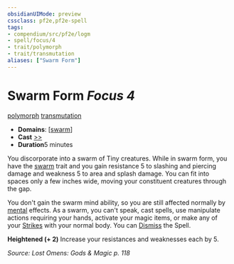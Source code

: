 ```yaml
---
obsidianUIMode: preview
cssclass: pf2e,pf2e-spell
tags:
- compendium/src/pf2e/logm
- spell/focus/4
- trait/polymorph
- trait/transmutation
aliases: ["Swarm Form"]
---
```

# Swarm Form *Focus 4*   
[polymorph](../../rules/traits/polymorph.md)  [transmutation](../../rules/traits/transmutation.md)  

- **Domains**: [[swarm](../setting/domains.md#Swarm)]
- **Cast** [>>](../../rules/core-rulebook/chapter-9-playing-the-game.md#Actions "Two-Action") 
- **Duration**5 minutes

You discorporate into a swarm of Tiny creatures. While in swarm form, you have the [swarm](../../rules/traits/swarm-b1.md) trait and you gain resistance 5 to slashing and piercing damage and weakness 5 to area and splash damage. You can fit into spaces only a few inches wide, moving your constituent creatures through the gap.

You don't gain the swarm mind ability, so you are still affected normally by [mental](../../rules/traits/mental.md) effects. As a swarm, you can't speak, cast spells, use manipulate actions requiring your hands, activate your magic items, or make any of your [Strikes](../../rules/actions/strike.md) with your normal body. You can [Dismiss](../../rules/actions/dismiss.md) the Spell.

**Heightened (+ 2)** Increase your resistances and weaknesses each by 5.

*Source: Lost Omens: Gods & Magic p. 118*